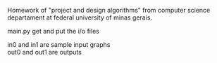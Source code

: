  Homework of "project and design algorithms" from computer science departament at federal university of minas gerais. 

main.py get and put the i/o files 

in0 and in1 are sample input graphs <br/>
out0 and out1 are outputs
